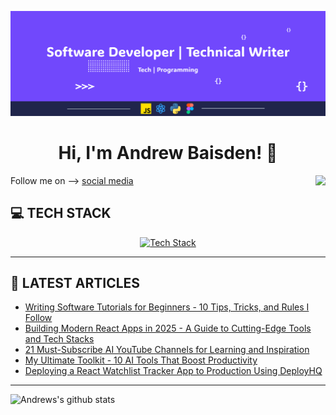 ![Programmer](img/header-2025.png 'Software Developer and Technical Writer')

<h1 align="center">Hi, I'm Andrew Baisden! 👋 </h1>
<img align="right" src="https://visitor-badge.laobi.icu/badge?page_id=andrewbaisden.visitor-badge"  />

<p>

Follow me on --> <a href="https://limey.io/andrewbaisden"> social media</a>

</p>

<h2>💻 TECH STACK</h2>

<p align="center">
  <a href="https://skillicons.dev">
    <img src="https://skillicons.dev/icons?i=tailwind,js,astro,react,nodejs,py,postgres,docker,figma" alt="Tech Stack"/>
  </a>
</p>

---

<h2>📝 LATEST ARTICLES</h2>

<!-- BLOG-POST-LIST:START -->
- [Writing Software Tutorials for Beginners - 10 Tips, Tricks, and Rules I Follow](https://dev.to/andrewbaisden/writing-software-tutorials-for-beginners-10-tips-tricks-and-rules-i-follow-9e5)
- [Building Modern React Apps in 2025 - A Guide to Cutting-Edge Tools and Tech Stacks](https://dev.to/andrewbaisden/building-modern-react-apps-in-2025-a-guide-to-cutting-edge-tools-and-tech-stacks-k8g)
- [21 Must-Subscribe AI YouTube Channels for Learning and Inspiration](https://dev.to/andrewbaisden/21-must-subscribe-ai-youtube-channels-for-learning-and-inspiration-12m3)
- [My Ultimate Toolkit - 10 AI Tools That Boost Productivity](https://dev.to/andrewbaisden/my-ultimate-toolkit-10-ai-tools-that-boost-productivity-3paj)
- [Deploying a React Watchlist Tracker App to Production Using DeployHQ](https://dev.to/andrewbaisden/deploying-a-react-watchlist-tracker-app-to-production-using-deployhq-239e)
<!-- BLOG-POST-LIST:END -->

---

![Andrews's github stats](https://github-readme-stats.vercel.app/api?username=andrewbaisden&show_icons=true&theme=tokyonight)
